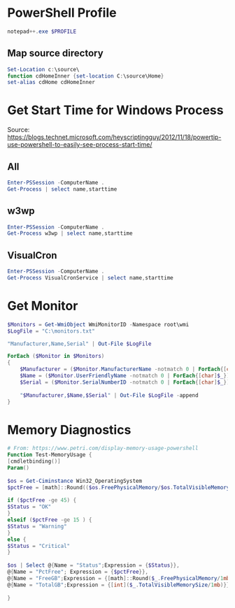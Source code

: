 # PowerShell Profile
```powershell
notepad++.exe $PROFILE
```
## Map source directory
```powershell
Set-Location c:\source\
function cdHomeInner {set-location C:\source\Home}
set-alias cdHome cdHomeInner
```

# Get Start Time for Windows Process
Source: https://blogs.technet.microsoft.com/heyscriptingguy/2012/11/18/powertip-use-powershell-to-easily-see-process-start-time/
## All
```powershell
Enter-PSSession -ComputerName .
Get-Process | select name,starttime
```
## w3wp
```powershell
Enter-PSSession -ComputerName .
Get-Process w3wp | select name,starttime
```
## VisualCron
```powershell
Enter-PSSession -ComputerName .
Get-Process VisualCronService | select name,starttime
```

# Get Monitor
```powershell
$Monitors = Get-WmiObject WmiMonitorID -Namespace root\wmi
$LogFile = "C:\monitors.txt"

"Manufacturer,Name,Serial" | Out-File $LogFile

ForEach ($Monitor in $Monitors)
{
	$Manufacturer = ($Monitor.ManufacturerName -notmatch 0 | ForEach{[char]$_}) -join ""
	$Name = ($Monitor.UserFriendlyName -notmatch 0 | ForEach{[char]$_}) -join ""
	$Serial = ($Monitor.SerialNumberID -notmatch 0 | ForEach{[char]$_}) -join ""
	
	"$Manufacturer,$Name,$Serial" | Out-File $LogFile -append
}
```

# Memory Diagnostics
```powershell
# From: https://www.petri.com/display-memory-usage-powershell
Function Test-MemoryUsage {
[cmdletbinding()]
Param()
 
$os = Get-Ciminstance Win32_OperatingSystem
$pctFree = [math]::Round(($os.FreePhysicalMemory/$os.TotalVisibleMemorySize)*100,2)
 
if ($pctFree -ge 45) {
$Status = "OK"
}
elseif ($pctFree -ge 15 ) {
$Status = "Warning"
}
else {
$Status = "Critical"
}
 
$os | Select @{Name = "Status";Expression = {$Status}},
@{Name = "PctFree"; Expression = {$pctFree}},
@{Name = "FreeGB";Expression = {[math]::Round($_.FreePhysicalMemory/1mb,2)}},
@{Name = "TotalGB";Expression = {[int]($_.TotalVisibleMemorySize/1mb)}}
 
}
```
